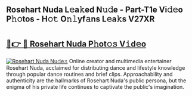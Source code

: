 ## Rosehart Nuda L𝚎a𝚔ed N𝚞𝚍e - Part-T1e Vi𝚍𝚎o P𝚑𝚘tos - H𝚘𝚝 O𝚗𝚕yf𝚊ns L𝚎a𝚔s V27XR

# <h2><a href="http://kfc8kyn.oniu.top/?m=Rosehart+Nuda">🔗👉 🔴 Rosehart Nuda P𝚑ot𝚘𝚜 V𝚒d𝚎o</a></h2>

[![Rosehart Nuda Nu𝚍e𝚜](https://i.imgur.com/0qMVB7G.gif)](http://kfc8kyn.oniu.top/?m=Rosehart+Nuda)
Online creator and multimedia entertainer Rosehart Nuda, acclaimed for distributing dance and lifestyle knowledge through popular dance routines and brief clips. Approachability and authenticity are the hallmarks of Rosehart Nuda's public persona, but the enigma of his private life continues to captivate the public's imagination.  
